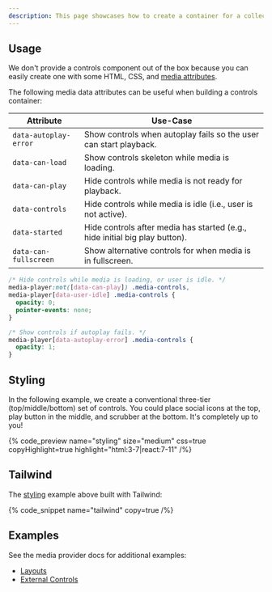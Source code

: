 ```yaml
---
description: This page showcases how to create a container for a collection of media controls.
---
```


## Usage

We don't provide a controls component out of the box because you can easily create one with
some HTML, CSS, and [media attributes](/docs/player/components/media/player#data-attributes).

The following media data attributes can be useful when building a controls container:

| Attribute             | Use-Case                                                                    |
| --------------------- | --------------------------------------------------------------------------- |
| `data-autoplay-error` | Show controls when autoplay fails so the user can start playback.           |
| `data-can-load`       | Show controls skeleton while media is loading.                              |
| `data-can-play`       | Hide controls while media is not ready for playback.                        |
| `data-controls`       | Hide controls while media is idle (i.e., user is not active).               |
| `data-started`        | Hide controls after media has started (e.g., hide initial big play button). |
| `data-can-fullscreen` | Show alternative controls for when media is in fullscreen.                  |

```css {% copy=true %}
/* Hide controls while media is loading, or user is idle. */
media-player:not([data-can-play]) .media-controls,
media-player[data-user-idle] .media-controls {
  opacity: 0;
  pointer-events: none;
}

/* Show controls if autoplay fails. */
media-player[data-autoplay-error] .media-controls {
  opacity: 1;
}
```

## Styling

In the following example, we create a conventional three-tier (top/middle/bottom) set of controls. You
could place social icons at the top, play button in the middle, and scrubber at the bottom. It's
completely up to you!

{% code_preview name="styling" size="medium" css=true copyHighlight=true highlight="html:3-7|react:7-11" /%}

## Tailwind

The [styling](#styling) example above built with Tailwind:

{% code_snippet name="tailwind" copy=true /%}

## Examples

See the media provider docs for additional examples:

- [Layouts](/docs/react/player/components/media/provider#layouts)
- [External Controls](/docs/react/player/components/media/provider#slotting)
